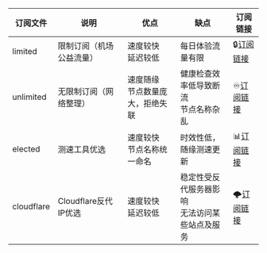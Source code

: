| 订阅文件   | 说明                     | 优点                                 | 缺点                                               | 订阅链接                                                     |
| ---------- | ------------------------ | ------------------------------------ | -------------------------------------------------- | ------------------------------------------------------------ |
| limited    | 限制订阅（机场公益流量） | 速度较快<br />延迟较低               | 每日体验流量有限                                   | 🔒[订阅链接](https://mirror.ghproxy.com/https://raw.githubusercontent.com/dongchengjie/airport/main/subs/merged/limited.yaml) |
| unlimited  | 无限制订阅（网络整理）   | 速度随缘<br />节点数量庞大，拒绝失联 | 健康检查效率低导致断流<br />节点名称杂乱           | ♾️[订阅链接](https://mirror.ghproxy.com/https://raw.githubusercontent.com/dongchengjie/airport/main/subs/merged/unlimitedyaml) |
| elected    | 测速工具优选             | 速度较快<br />节点名称统一命名       | 时效性低，随缘测速更新                             | 📊[订阅链接](https://mirror.ghproxy.com/https://raw.githubusercontent.com/dongchengjie/airport/main/subs/merged/elected.yaml) |
| cloudflare | Cloudflare反代IP优选     | 速度较快<br />延迟较低               | 稳定性受反代服务器影响<br />无法访问某些站点及服务 | 🌩[订阅链接](https://mirror.ghproxy.com/https://raw.githubusercontent.com/dongchengjie/airport/main/subs/merged/cloudflare.yaml) |
